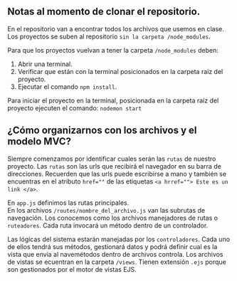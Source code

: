 ## Notas al momento de clonar el repositorio.
En el repositorio van a encontrar todos los archivos que usemos en clase. Los proyectos se suben al repositorio `sin la carpeta /node_modules`.

Para que los proyectos vuelvan a tener la carpeta `/node_modules` deben:
1. Abrir una terminal.
2. Verificar que están con la terminal posicionados en la carpeta raíz del proyecto.
3. Ejecutar el comando `npm install`.

Para iniciar el proyecto en la terminal, posicionada en la carpeta raíz del proyecto ejecuten el comando:
`nodemon start` 

## ¿Cómo organizarnos con los archivos y el modelo MVC?  
Siempre comenzamos por identificar cuales serán las `rutas` de nuestro proyecto. Las `rutas` son las urls que recibirá el navegador en su barra de direcciones. Recuerden que las urls puede escribirse a mano y también se encuentras en el atributo `href=""` de las etiquetas `<a hrref=""> Este es un link </a>`.  

En `app.js` definimos las rutas principales.  
En los archivos `/routes/nombre_del_archivo.js` van las subrutas de navegación. Los conocemos como los archivos manejadores de rutas o `ruteadores`. Cada ruta invocará un método dentro de un controlador.  

Las lógicas del sistema estarán manejadas por los `controladores`. Cada uno de ellos tendrá sus métodos, gestionará datos y podrá definir cual es la vista que envía al navemétodos dentro de archivos controla.
Los archivos de vistas se ecuentran en la carpeta `/views`. Tienen extensión `.ejs` porque son gestionados por el motor de vistas EJS.
